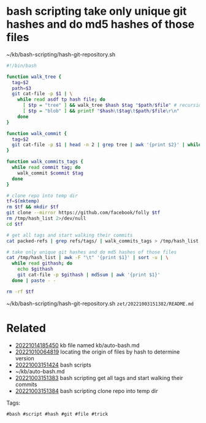 # bash scripting take only unique git hashes and do md5 hashes of those files
~/kb/bash-scripting/hash-git-repository.sh
```bash
#!/bin/bash

function walk_tree {
  tag=$2
  path=$3
  git cat-file -p $1 | \
    while read asdf tp hash file; do
      [ $tp = "tree" ] && walk_tree $hash $tag "$path/$file" # recursion
      [ $tp = "blob" ] && printf "$hash\t$tag\t$path/$file\r\n"
    done
}

function walk_commit {
  tag=$2
  git cat-file -p $1 | head -n 2 | grep tree | awk '{print $2}' | while read tree; do walk_tree $tree $tag ""; done
}

function walk_commits_tags {
  while read commit tag; do
    walk_commit $commit $tag
  done
}

# clone repo into temp dir
tf=$(mktemp)
rm $tf && mkdir $tf
git clone --mirror https://github.com/facebook/folly $tf
rm /tmp/hash_list 2>/dev/null
cd $tf

# get all tags and start walking their commits
cat packed-refs | grep refs/tags/ | walk_commits_tags > /tmp/hash_list

# take only unique git hashes and do md5 hashes of those files
cat /tmp/hash_list | awk -F "\t" '{print $1}' | sort -u | \
  while read githash; do
    echo $githash
    git cat-file -p $githash | md5sum | awk '{print $1}'
  done | paste - -

rm -rf $tf
```

~/kb/bash-scripting/hash-git-repository.sh
` zet/20221003151382/README.md `

# Related

- [20221014185450](/zet/20221014185450/README.md) kb file named kb/auto-bash.md
- [20221010064819](/zet/20221010064819/README.md) locating the origin of files by hash to determine version
- [20221003151424](/zet/20221003151424/README.md) bash scripts
- ~/kb/auto-bash.md
- [20221003151383](/zet/20221003151383/README.md) bash scripting get all tags and start walking their commits
- [20221003151384](/zet/20221003151384/README.md) bash scripting clone repo into temp dir

Tags:

    #bash #script #hash #git #file #trick
